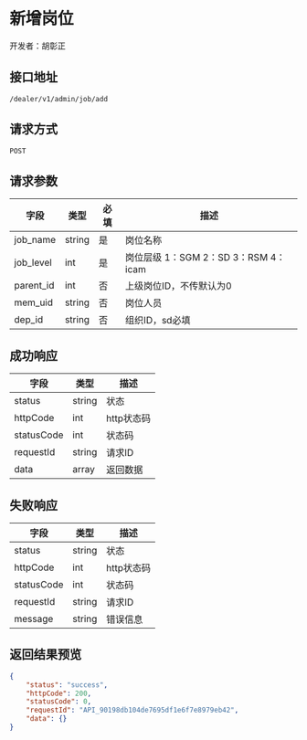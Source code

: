 # 新增岗位

开发者：胡彰正

## 接口地址

`/dealer/v1/admin/job/add`

## 请求方式

`POST`

## 请求参数

| 字段 | 类型   | 必填 | 描述     |
| ---- | ------ | ---- | -------- |
| job_name   | string    | 是   | 岗位名称   |
| job_level   | int    | 是   |岗位层级 1：SGM 2：SD 3：RSM 4：icam   |
| parent_id   | int    | 否   |上级岗位ID，不传默认为0   |
| mem_uid   | string    | 否   | 岗位人员   |
| dep_id   | string    | 否   | 组织ID，sd必填   |

## 成功响应

| 字段       | 类型    | 描述        |
| ---------- | ------- | ----------- |
| status    | string  | 状态    |
| httpCode     | int  | http状态码    |
| statusCode | int  | 状态码 |
| requestId | string  | 请求ID |
| data  | array  | 返回数据      |

## 失败响应

| 字段       | 类型    | 描述        |
| ---------- | ------- | ----------- |
| status    | string  | 状态    |
| httpCode     | int  | http状态码    |
| statusCode | int  | 状态码 |
| requestId | string  | 请求ID |
| message  | string  | 错误信息      |

## 返回结果预览

```json
{
    "status": "success",
    "httpCode": 200,
    "statusCode": 0,
    "requestId": "API_90198db104de7695df1e6f7e8979eb42",
    "data": {}
}
```